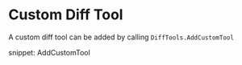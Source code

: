 # Custom Diff Tool

A custom diff tool can be added by calling `DiffTools.AddCustomTool`

snippet: AddCustomTool
